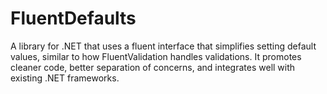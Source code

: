 # FluentDefaults
A library for .NET that uses a fluent interface that simplifies setting default values, similar to how FluentValidation handles validations. It promotes cleaner code, better separation of concerns, and integrates well with existing .NET frameworks.
